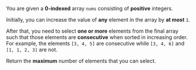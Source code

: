 You are given a **0-indexed** array `nums` consisting of **positive** integers.

Initially, you can increase the value of **any** element in the array by **at most** `1`.

After that, you need to select **one or more** elements from the final array such that those elements are **consecutive** when sorted in increasing order. For example, the elements `[3, 4, 5]` are consecutive while `[3, 4, 6]` and `[1, 1, 2, 3]` are not.

Return the **maximum** number of elements that you can select.